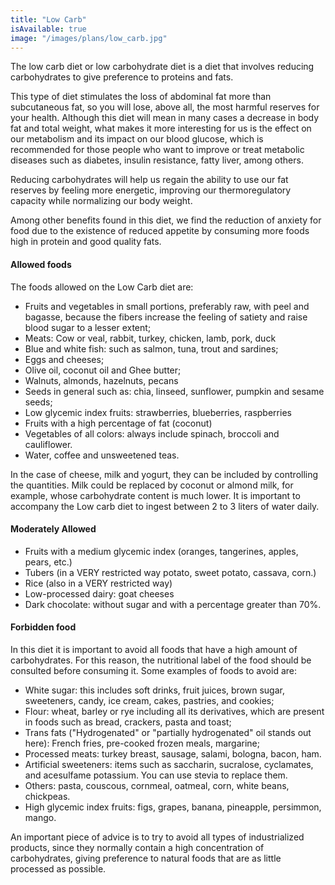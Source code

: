 ```yaml
---
title: "Low Carb"
isAvailable: true
image: "/images/plans/low_carb.jpg"
---
```


The low carb diet or low carbohydrate diet is a diet that involves reducing carbohydrates to give preference to proteins and fats.

This type of diet stimulates the loss of abdominal fat more than subcutaneous fat, so you will lose, above all, the most harmful reserves for your health.
Although this diet will mean in many cases a decrease in body fat and total weight, what makes it more interesting for us is the effect on our metabolism and its impact on our blood glucose, which is recommended for those people who want to improve or treat metabolic diseases such as diabetes, insulin resistance, fatty liver, among others.

Reducing carbohydrates will help us regain the ability to use our fat reserves by feeling more energetic, improving our thermoregulatory capacity while normalizing our body weight.

Among other benefits found in this diet, we find the reduction of anxiety for food due to the existence of reduced appetite by consuming more foods high in protein and good quality fats.

#### **Allowed foods**

The foods allowed on the Low Carb diet are:

- Fruits and vegetables in small portions, preferably raw, with peel and bagasse, because the fibers increase the feeling of satiety and raise blood sugar to a lesser extent;
- Meats: Cow or veal, rabbit, turkey, chicken, lamb, pork, duck
- Blue and white fish: such as salmon, tuna, trout and sardines;
- Eggs and cheeses;
- Olive oil, coconut oil and Ghee butter;
- Walnuts, almonds, hazelnuts, pecans
- Seeds in general such as: chia, linseed, sunflower, pumpkin and sesame seeds;
- Low glycemic index fruits: strawberries, blueberries, raspberries
- Fruits with a high percentage of fat (coconut)
- Vegetables of all colors: always include spinach, broccoli and cauliflower.
- Water, coffee and unsweetened teas.

In the case of cheese, milk and yogurt, they can be included by controlling the quantities. Milk could be replaced by coconut or almond milk, for example, whose carbohydrate content is much lower. It is important to accompany the Low carb diet to ingest between 2 to 3 liters of water daily.

#### **Moderately Allowed**

- Fruits with a medium glycemic index (oranges, tangerines, apples, pears, etc.)
- Tubers (in a VERY restricted way potato, sweet potato, cassava, corn.)
- Rice (also in a VERY restricted way)
- Low-processed dairy: goat cheeses
- Dark chocolate: without sugar and with a percentage greater than 70%.

#### **Forbidden food**

In this diet it is important to avoid all foods that have a high amount of carbohydrates. For this reason, the nutritional label of the food should be consulted before consuming it. Some examples of foods to avoid are:

- White sugar: this includes soft drinks, fruit juices, brown sugar, sweeteners, candy, ice cream, cakes, pastries, and cookies;
- Flour: wheat, barley or rye including all its derivatives, which are present in foods such as bread, crackers, pasta and toast;
- Trans fats ("Hydrogenated" or "partially hydrogenated" oil stands out here): French fries, pre-cooked frozen meals, margarine;
- Processed meats: turkey breast, sausage, salami, bologna, bacon, ham.
- Artificial sweeteners: items such as saccharin, sucralose, cyclamates, and acesulfame potassium. You can use stevia to replace them.
- Others: pasta, couscous, cornmeal, oatmeal, corn, white beans, chickpeas.
- High glycemic index fruits: figs, grapes, banana, pineapple, persimmon, mango.

An important piece of advice is to try to avoid all types of industrialized products, since they normally contain a high concentration of carbohydrates, giving preference to natural foods that are as little processed as possible.

<!-- #### **Breakfasts**

- Scrambled eggs, tomato and spring onion
- Vegetable skewers
- Scrambled eggs with avocado, onion and goat cheese
- Omelet from the garden
- Cheese and spinach omelette
- Sautéed artichokes with egg and smoked salmon
- Omelette with mushrooms and ham
- Avocado with sweet ham
- Avocado with smoked salmon
- Egg, tuna and avocado salad

#### **Launches**

- Sausages with apple and kale
- Turkey sausage with peppers and zucchini
- Grilled black cod
- Rolls of sole and zucchini
- Mackerel with paprika
- Sea bass on red cabbage
- Tuna and prawn skewer
- Spicy chicken
- Chicken skewers and cherry tomatoes with basil
- Steamed mussels with bay leaf and lemon
- Grilled cuttlefish with garlic and parsley
- Grilled prawns
- Squid with onions in its own ink
- Beef steak tartare
- Grilled beef vacuum
- Strips of beef with peppers
- Serranito loin
- Iberian secreto sautéed with pepper and asparagus
- Salmon Tartar
- Scrambled beef liver
- Tuna tataki marinated with herbs and citrus
- Sole a la meniere
- Chicken with mushrooms
- Tuna salad
- Endives with anchovies
- Escarole with desalted cod
- Seafood salad
- Tudela hearts with anchovies

#### **Dinners**

- Sautéed chicken strips with vegetables and cashews
- Tomatoes with tuna belly
- Iberian salad
- Stuffed avocados
- Rabbit with onion
- Tuna tartare
- Sautéed artichokes with egg and smoked salmon -->

<!-- **Low carb diet menu**

The table below shows an example of 3 days of a low carbohydrate diet and the amount of this macronutrient it provides:

| Meals                   | Day 1                                                                                                                                                      | Day 2                                                                                                                                                                              | Day 3                                                                                                                                                                 |
| ----------------------- | ---------------------------------------------------------------------------------------------------------------------------------------------------------- | ---------------------------------------------------------------------------------------------------------------------------------------------------------------------------------- | --------------------------------------------------------------------------------------------------------------------------------------------------------------------- |
| Breakfast               | 120 g of natural yogurt + 1 slice of wholemeal bread with 1 slice of mozzarella cheese + 1 tablespoon of crushed avocado                                   | 1 cup of coffee with 100 ml of unsweetened coconut milk + 2 scrambled eggs with 1 medium tomato and 15 g of basil                                                                  | 1 medium tangerine + 10 units of almonds                                                                                                                              |
| Morning Snack           | Unsweetened coffee with 100 mL of coconut milk + 20 units of almonds                                                                                       | 120 g of natural yogurt with 1 tablespoon of chia seeds + 5 nuts.                                                                                                                  | 1 medium tangerine + 10 units of almonds                                                                                                                              |
| Lunch                   | 100 g of Zucchini Spaghetti with 120 g of ground meat + Raw salad of lettuce (1 cup), carrot (25 g) and onion (10 g), dressed with 1 teaspoon of olive oil | 120 g of Salmon accompanied by 2 tablespoons of brown rice + 1 cup of stir-fried vegetables (paprika, onion, zucchini, aubergine, carrot and broccoli) + 1 tablespoon of olive oil | 120g chicken breast + 1/2 cup pumpkin puree + Raw Lettuce Salad (1 cup) + 1 medium tomato + 10g onion + 1/3 diced avocado, garnished with 1 tsp olive oil and vinegar |
| Afternoon Snack         | 1 cup of jelly with strawberries                                                                                                                           | Smoothie of 100 g of avocado with 1 tablespoon of chia seeds and 200 mL of coconut milk                                                                                            | 1 glass of green juice prepared with 1 cabbage leaf, 1/2 lemon, 1/3 cucumber, 100 mL of coconut water, and 1 teaspoon of chia                                         |
| Dinner                  | Spinach omelet prepared with: 2 eggs, 20g onion, 1 teaspoon olive oil, 125g spinach, salt and pepper to taste                                              | 1 Eggplant (180 g) stuffed with 100 g of tuna + 1 tablespoon of Parmesan cheese. Gratinate in the oven                                                                             | 1 small red paprika (100g) stuffed with 120g of ground beef with 1 tablespoon of Parmesan cheese. Gratinate in the oven                                               |
| Amount of Carbohydrates | 60 grams                                                                                                                                                   | 54 grams                                                                                                                                                                           | 68 grams                                                                                                                                                              | -->
